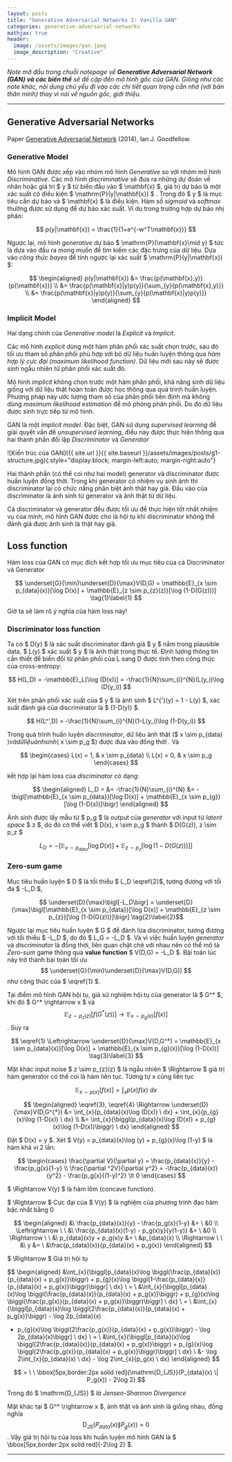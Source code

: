 ```yaml
---
layout: posts
title: "Generative Adversarial Networks I: Vanilla GAN"
categories: generative-adversarial-networks
mathjax: true
header:
  image: /assets/images/gan.jpeg
  image_description: "Creative"
---
```


*Note mở đầu trong chuỗi notepage về **Generative Adversarial Network (GAN) và các biến thể** sẽ đề cập đến mô hình gốc của GAN. Giống như các note khác, 
nội dung chủ yếu đi vào các chi tiết quan trọng cần nhớ (với bản thân mình) thay vì nói về nguồn gốc, giới thiệu.*

---

## Generative Adversarial Networks

Paper [Generative Adversarial Network](https://arxiv.org/abs/1406.2661) (2014), Ian J. Goodfellow.

### Generative Model

Mô hình GAN được xếp vào nhóm mô hình *Generative* so với nhóm mô hình *Discriminative*. Các mô hình *discriminative* sẽ đưa ra 
những dự đoán về nhãn hoặc giá trị $ y $ từ biến đầu vào $ \mathbf{x} $, giá trị dự báo là một xác suất có điều kiện $ \mathrm{P}(y|\mathbf{x}) $ .
 Trong đó $ y $ là mục tiêu cần dự báo và $ \mathbf{x} $ là điều kiện. Hàm số *sigmoid* và *softmax* thường được sử dụng để dự báo xác suất. 
Ví dụ trong trường hợp dự báo nhị phân:

$$ p(y|\mathbf{x}) = \frac{1}{1+e^{-w^T\mathbf{x}}} $$

Ngược lại, mô hình *generative* dự báo $ \mathrm{P}(\mathbf{x}\mid y) $ tức là dựa vào đầu ra mong muốn để tìm kiếm các đặc trưng của dữ liệu. 
Dựa vào *công thức bayes* để tính ngược lại xác suất $ \mathrm{P}(y|\mathbf{x}) $:

$$ \begin{aligned} p(y|\mathbf{x}) &= \frac{p(\mathbf{x},y)}{p(\mathbf{x})} \\ &= \frac{p(\mathbf{x}|y)p(y)}{\sum_{y}{p(\mathbf{x},y)}} \\ &= \frac{p(\mathbf{x}|y)p(y)}{\sum_{y}{p(\mathbf{x}|y)p(y)}} \end{aligned} $$

### Implicit Model

Hai dạng chính của *Generative model* là *Explicit* và *Implicit*.

Các mô hình *explicit* dùng một hàm phân phối xác suất chọn trước, sau đó tối ưu tham số phân phối phù hợp với bộ dữ liệu huấn luyện thông qua 
*hàm hợp lý cực đại (maximum likelihood function)*. Dữ liệu mới sau này sẽ được sinh ngẫu nhiên từ phân phối xác suất đó.

Mô hình *implicit* không chọn trước một hàm phân phối, khả năng sinh dữ liệu giống với dữ liệu thật hoàn toàn được học thông qua quá trình huấn luyện. 
Phương pháp này ước lượng tham số của phân phối tiền định mà không dùng *maximum likelihood estimation* để mô phỏng phân phối. Do đó dữ liệu được sinh 
trực tiếp từ mô hình.

GAN là một *implicit model*. Đặc biệt, GAN sử dụng *supervised learning* để giải quyết vấn đề *unsupervised learning*, 
điều này được thực hiện thông qua hai thành phần đối lập *Discriminator* và *Generator* 

![Kiến trúc của GAN]({{ site.url }}{{ site.baseurl }}/assets/images/posts/g1-structure.jpg){:style="display:block; margin-left:auto; margin-right:auto"}

Hai thành phần (có thể coi như hai model) generator và discriminator được huấn luyện đồng thời. Trong khi generator có nhiệm vụ sinh ảnh thì discriminator 
lại có chức năng phân biệt ảnh thật hay giả. Đầu vào của discriminator là ảnh sinh từ generator và ảnh thật từ dữ liệu.

Cả discriminator và generator đều được tối ưu để thực hiện tốt nhất nhiệm vụ của mình, mô hình GAN được cho là hội tụ khi discriminator không thể đánh giá 
được ảnh sinh là thật hay giả.

## Loss function

Hàm loss của GAN có mục đích kết hợp tối ưu mục tiêu của cả Discriminator và Generator

$$ \underset{G}{\min}\underset{D}{\max}V(D,G) = \mathbb{E}_{x \sim p_{data}(x)}[\log D(x)] + \mathbb{E}_{z \sim p_{z}(z)}[\log (1-D(G(z)))] \tag{1}\label{1} $$

Giờ ta sẽ làm rõ ý nghĩa của hàm loss này!

### Discriminator loss function 

Ta có $ D(y) $ là xác suất discriminator đánh giá $ y $ nằm trong plausible data, $ L(y) $ xác suất $ y $ là ảnh thật trong thực tế. 
Định lượng thông tin cần thiết để biến đổi từ phân phối của L sang D được tính theo công thức của cross-entropy:

$$ H(L,D) = -\mathbb{E}_L[\log (D(x))] = -\frac{1}{N}\sum_{i}^{N}(L(y_i)\log (D(y_i)) $$

Xét trên phân phối xác suất của $ y $ là ảnh sinh $ L^{\'}(y) = 1 - L(y) $, xác suất đánh giá của discriminator là $ (1-D(y)) $.

$$ H(L^',D) = -\frac{1}{N}\sum_{i}^{N}(1-L(y_i)\log (1-D(y_i)) $$


Trong quá trình huấn luyện *discriminator*, dữ liệu ảnh thật ($ x \sim p_{data} $) và dữ liệu ảnh sinh ($ x \sim p_g $) được đưa vào đồng thời 
. Và

$$ \begin{cases} 
L(x) = 1, & x \sim p_{data} \\
L(x) = 0, & x \sim p_g
\end{cases} $$

kết hợp lại hàm loss của *disciminator* có dạng:

$$ \begin{aligned} L_D = &= -\frac{1}{N}\sum_{i}^{N}
&= - \bigl[\mathbb{E}_{x \sim p_{data}}[\log D(x)] + \mathbb{E}_{x \sim p_{g}}[\log (1-D(x))]\bigr] 
\end{aligned} $$

Ảnh sinh được lấy mẫu từ $ p_g $ là output của *generator* với input từ *latent space* $ z $, do đó có thể viết $ D(x), x \sim p_g $ thành $ D(G(z)), z \sim p_z $

$$ L_D = - \bigl[\mathbb{E}_{x \sim p_{data}}[\log D(x)] + \mathbb{E}_{z \sim p_{z}}[\log (1-D(G(z)))]\bigr] \tag{2}\label{2}$$

### Zero-sum game

Mục tiêu huấn luyện $ D $ là tối thiểu $ L_D \eqref{2}$, tương đương với tối đa $ -L_D $, 

$$ \underset{D}{\max}\bigl[-L_D\bigr] = \underset{D}{\max}\bigl[\mathbb{E}_{x \sim p_{data}}[\log D(x)] + \mathbb{E}_{z \sim p_{z}}[\log (1-D(G(z)))]\bigr] \tag{2}\label{2}$$

Ngược lại mục tiêu huấn luyện $ G $ để đánh lừa discriminator, tương đương với tối thiểu $ -L_D $, do đó $ L_G = -L_D $. 
Và vì việc huấn luyện *generator* và *discriminator* là đồng thời, liên quan chặt chẽ với nhau nên có thể mô tả 
*Zero-sum* game thông qua **value function** $ V(D,G) = -L_D $. 
Bài toán lúc này trở thành bài toán tối ưu $$ \underset{G}{\min}\underset{D}{\max}V(D,G)] $$ như công thức của $ \eqref{1} $.


Tại điểm mô hình GAN hội tụ, giả sử nghiệm hội tụ của generator là $ G^* $, khi đó $ G^* \rightarrow x $ và 
$$ \mathbb{E}_{z \sim p_{z}(z)}[f(G^{*}(z))] \rightarrow \mathbb{E}_{x \sim p_{g}(x)}[f(x)] $$. Suy ra

$$ \eqref{1} \Leftrightarrow \underset{D}{\max}V(D,G^*) = \mathbb{E}_{x \sim p_{data}(x)}[\log D(x)] + \mathbb{E}_{x \sim p_{g}(x)}[\log (1-D(x))] \tag{3}\label{3} $$

Mặt khác input noise $ z \sim p_{z}(z) $ là ngẫu nhiên $ \Rightarrow $ giá trị hàm generator có thể coi là hàm liên tục. Tương tự x cũng liên tục

$$ \mathbb{E}_{x \sim p(x)}[f(x)] = \int_{x}{p(x)f(x) \ dx} \tag{4}\label{4} $$

$$ \begin{aligned} \eqref{3}, \eqref{4} \Rightarrow \underset{D}{\max}V(D,G^{*}) &= \int_{x}{p_{data}(x)\log (D(x)) \ dx} + \int_{x}{p_{g}(x)\log (1-D(x)) \ dx} \\
&= \int_{x}{\biggl(p_{data}(x)\log (D(x)) + p_{g}(x)\log (1-D(x))\biggr) \ dx}  
\end{aligned} $$

Đặt $ D(x) = y $. Xét $ V(y) = p_{data}(x)\log (y) + p_{g}(x)\log (1-y) $ là hàm khả vi 2 lần:

$$ \begin{cases} 
\frac{\partial V}{\partial y} = \frac{p_{data}(x)}{y} - \frac{p_g(x}{1-y} \\
\frac{\partial ^2V}{\partial y^2} = -\frac{p_{data}(x)}{y^2} - \frac{p_g(x}{(1-y)^2} \lt 0
\end{cases} $$

$ \Rightarrow V(y) $ là hàm lõm (concave function).

$ \Rightarrow $ Cực đại của $ V(y) $ là nghiệm của phương trình đạo hàm bậc nhất bằng 0

$$ \begin{aligned} &\ \frac{p_{data}(x)}{y} - \frac{p_g(x}{1-y} &= \ &0 \\
\Leftrightarrow \ \ &\ \frac{p_{data}(x)(1-y) - p_g(x)y}{y(1-y)} &= \ &0 \\
\Rightarrow \ \ &\ p_{data}(x)y + p_g(x)y &= \ &p_{data}(x) \\
\Rightarrow \ \ &\ y &= \ &\frac{p_{data}(x)}{p_{data}(x) + p_g(x)}
\end{aligned} $$

$ \Rightarrow $ Giá trị hội tụ

$$ \begin{aligned} &\int_{x}{\biggl[p_{data}(x)\log \biggl(\frac{p_{data}(x)}{p_{data}(x) + p_g(x)}\biggr) + p_{g}(x)\log \biggl(1-\frac{p_{data}(x)}{p_{data}(x) + p_g(x)}\biggr)\biggr] \ dx} \\
= \ &\int_{x}{\biggl[p_{data}(x)\log \biggl(\frac{p_{data}(x)}{p_{data}(x) + p_g(x)}\biggr) + p_{g}(x)\log \biggl(\frac{p_g(x)}{p_{data}(x) + p_g(x)}\biggr)\biggr] \ dx} \\
= \ &\int_{x}{\biggl[p_{data}(x)\log \biggl(2\frac{p_{data}(x)}{p_{data}(x) + p_g(x)}\biggr) - \log 2p_{data}(x) 
+ p_{g}(x)\log \biggl(2\frac{p_g(x)}{p_{data}(x) + p_g(x)}\biggr) - \log 2p_{data}(x)\biggr] \ dx} \\
= \ &\int_{x}{\biggl[p_{data}(x)\log \biggl(2\frac{p_{data}(x)}{p_{data}(x) + p_g(x)}\biggr) + p_{g}(x)\log \biggl(2\frac{p_g(x)}{p_{data}(x) + p_g(x)}\biggr)\biggr] \ dx} \\
 &- \log 2\int_{x}{p_{data}(x) \ dx} - \log 2\int_{x}{p_g(x) \ dx}
\end{aligned} $$


$$  = \ \ \bbox[5px,border:2px solid red]{\mathrm{D_{JS}}(P_{data}(x) \| P_g(x)) - 2\log 2} $$

Trong đó $ \mathrm{D_{JS}} $ *là Jensen-Shannon Divergence*

Mặt khác tại $ G^* \rightarrow x $, ảnh thật và ảnh sinh là giống nhau, đồng nghĩa $$ \mathrm{D_{JS}}(P_{data}(x) \| P_g(x)) = 0 $$.
Vậy giá trị hội tụ của loss khi huấn luyện mô hình GAN là $ \bbox[5px,border:2px solid red]{-2\log 2} $.

---
